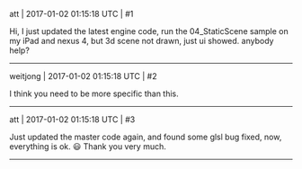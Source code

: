 att | 2017-01-02 01:15:18 UTC | #1

Hi, I just updated the latest engine code, run the 04_StaticScene sample on my iPad and  nexus 4, but 3d scene not drawn, just ui showed.
anybody help?

-------------------------

weitjong | 2017-01-02 01:15:18 UTC | #2

I think you need to be more specific than this.

-------------------------

att | 2017-01-02 01:15:18 UTC | #3

Just updated the master code again, and found some glsl bug fixed, now, everything is ok. :smiley: 
Thank you very much.

-------------------------

